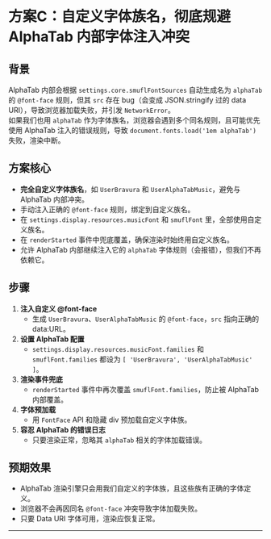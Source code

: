 # 方案C：自定义字体族名，彻底规避 AlphaTab 内部字体注入冲突

## 背景

AlphaTab 内部会根据 `settings.core.smuflFontSources` 自动生成名为 `alphaTab` 的 `@font-face` 规则，但其 `src` 存在 bug（会变成 JSON.stringify 过的 data URI），导致浏览器加载失败，并引发 `NetworkError`。  
如果我们也用 `alphaTab` 作为字体族名，浏览器会遇到多个同名规则，且可能优先使用 AlphaTab 注入的错误规则，导致 `document.fonts.load('1em alphaTab')` 失败，渲染中断。

## 方案核心

- **完全自定义字体族名**，如 `UserBravura` 和 `UserAlphaTabMusic`，避免与 AlphaTab 内部冲突。
- 手动注入正确的 `@font-face` 规则，绑定到自定义族名。
- 在 `settings.display.resources.musicFont` 和 `smuflFont` 里，全部使用自定义族名。
- 在 `renderStarted` 事件中兜底覆盖，确保渲染时始终用自定义族名。
- 允许 AlphaTab 内部继续注入它的 `alphaTab` 字体规则（会报错），但我们不再依赖它。

## 步骤

1. **注入自定义 @font-face**
   - 生成 `UserBravura`、`UserAlphaTabMusic` 的 `@font-face`，`src` 指向正确的 data:URL。
2. **设置 AlphaTab 配置**
   - `settings.display.resources.musicFont.families` 和 `smuflFont.families` 都设为 `[ 'UserBravura', 'UserAlphaTabMusic' ]`。
3. **渲染事件兜底**
   - `renderStarted` 事件中再次覆盖 `smuflFont.families`，防止被 AlphaTab 内部覆盖。
4. **字体预加载**
   - 用 `FontFace` API 和隐藏 div 预加载自定义字体族。
5. **容忍 AlphaTab 的错误日志**
   - 只要渲染正常，忽略其 `alphaTab` 相关的字体加载错误。

## 预期效果

- AlphaTab 渲染引擎只会用我们自定义的字体族，且这些族有正确的字体定义。
- 浏览器不会再因同名 `@font-face` 冲突导致字体加载失败。
- 只要 Data URI 字体可用，渲染应恢复正常。

---

